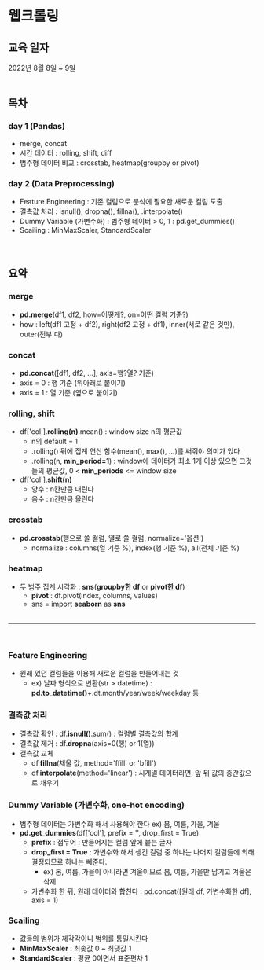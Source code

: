 # 웹크롤링


## 교육 일자
2022년 8월 8일 ~ 9일<br/><br/>


## 목차  

### day 1 (Pandas)  
  * merge, concat  
  * 시간 데이터 : rolling, shift, diff   
  * 범주형 데이터 비교 : crosstab, heatmap(groupby or pivot)
  
### day 2 (Data Preprocessing) 
  * Feature Engineering : 기존 컬럼으로 분석에 필요한 새로운 컬럼 도출  
  * 결측값 처리 : isnull(), dropna(), fillna(), .interpolate()  
  * Dummy Variable (가변수화) : 범주형 데이터 > 0, 1 : pd.get_dummies()  
  * Scailing : MinMaxScaler, StandardScaler <br/><br/><br/>


## 요약  

### merge 
  * **pd.merge**(df1, df2, how=어떻게?, on=어떤 컬럼 기준?)
  * how : left(df1 고정 + df2), right(df2 고정 + df1), inner(서로 같은 것만), outer(전부 다)
  
### concat
  * **pd.concat**([df1, df2, ...], axis=행?열? 기준)
  * axis = 0 : 행 기준 (위아래로 붙이기)
  * axis = 1 : 열 기준 (옆으로 붙이기)
  
### rolling, shift
  * df['col'].**rolling(n)**.mean() : window size n의 평균값
    * n의 default = 1
    * .rolling() 뒤에 집계 연산 함수(mean(), max(), ...)를 써줘야 의미가 있다
    * .rolling(n, **min_period=1**) : window에 데이터가 최소 1개 이상 있으면 그것들의 평균값, 0 < **min_periods** <= window size
  * df['col'].**shift(n)**
    * 양수 : n칸만큼 내린다
    * 음수 : n칸만큼 올린다
  
### crosstab
  * **pd.crosstab**(행으로 쓸 컬럼, 열로 쓸 컬럼, normalize='옵션')
    * normalize : columns(열 기준 %), index(행 기준 %), all(전체 기준 %)
    
### heatmap
  * 두 범주 집계 시각화 : **sns**(**groupby한 df** or **pivot한 df**)
    * **pivot** : df.pivot(index, columns, values)
    * sns = import **seaborn** as **sns**
<br/><br/>
__ __ __ __ __ __ __
<br/>

### Feature Engineering
  * 원래 있던 컬럼들을 이용해 새로운 컬럼을 만들어내는 것
    * ex) 날짜 형식으로 변환(str > datetime) : **pd.to_datetime()**+.dt.month/year/week/weekday 등

### 결측값 처리
  * 결측값 확인 : df.**isnull()**.sum() : 컬럼별 결측값의 합계
  * 결측값 제거 : df.**dropna**(axis=0(행) or 1(열))
  * 결측값 교체 
    * df.**fillna**(채울 값, method='ffill' or 'bfill')
    * df.**interpolate**(method='linear') : 시계열 데이터라면, 앞 뒤 값의 중간값으로 채우기
    
 ### Dummy Variable (가변수화, one-hot encoding)
  * 범주형 데이터는 가변수화 해서 사용해야 한다 ex) 봄, 여름, 가을, 겨울
  * **pd.get_dummies**(df['col'], prefix = '', drop_first = True)
    * **prefix** : 접두어 : 만들어지는 컬럼 앞에 붙는 글자
    * **drop_first = True** : 가변수화 해서 생긴 컬럼 중 하나는 나머지 컬럼들에 의해 결정되므로 하나는 빼준다.
      * ex) 봄, 여름, 가을이 아니라면 겨울이므로 봄, 여름, 가을만 남기고 겨울은 삭제
    * 가변수화 한 뒤, 원래 데이터와 합친다 : pd.concat([원래 df, 가변수화한 df], axis = 1)
    
### Scailing
  * 값들의 범위가 제각각이니 범위를 통일시킨다
  * **MinMaxScaler** : 최솟값 0 ~ 최댓값 1
  * **StandardScaler** : 평균 0이면서 표준편차 1
  
